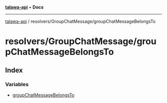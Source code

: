 [**talawa-api**](../../../README.md) • **Docs**

***

[talawa-api](../../../modules.md) / resolvers/GroupChatMessage/groupChatMessageBelongsTo

# resolvers/GroupChatMessage/groupChatMessageBelongsTo

## Index

### Variables

- [groupChatMessageBelongsTo](variables/groupChatMessageBelongsTo.md)
